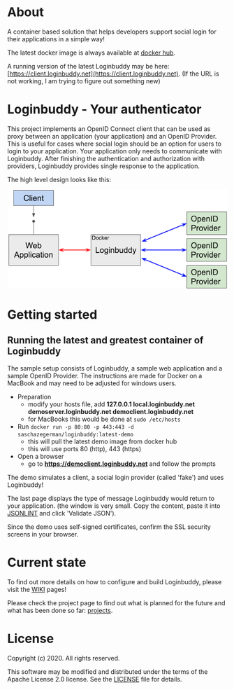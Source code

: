 # About

A container based solution that helps developers support social login for their applications in a simple way!

The latest docker image is always available at [docker hub](https://hub.docker.com/r/saschazegerman/loginbuddy/).

A running version of the latest Loginbuddy may be here: [https://client.loginbuddy.net](https://client.loginbuddy.net). (If the URL is not working, I am trying to figure out something new)

# Loginbuddy - Your authenticator

This project implements an OpenID Connect client that can be used as proxy between an application (your application) and 
an OpenID Provider. This is useful for cases where social login should be an option for users to login to your 
application. Your application only needs to communicate with Loginbuddy. After finishing the authentication and authorization 
with providers, Loginbuddy provides single response to the application.

The high level design looks like this:

![alt overview](doc/simple_overview_01.png)

# Getting started

## Running the latest and greatest container of Loginbuddy

The sample setup consists of Loginbuddy, a sample web application and a sample OpenID Provider. The instructions are 
made for Docker on a MacBook and may need to be adjusted for windows users.

- Preparation
  - modify your hosts file, add **127.0.0.1 local.loginbuddy.net demoserver.loginbuddy.net democlient.loginbuddy.net**
  - for MacBooks this would be done at ```sudo /etc/hosts```
- Run ```docker run -p 80:80 -p 443:443 -d saschazegerman/loginbuddy:latest-demo```
  - this will pull the latest demo image from docker hub
  - this will use ports 80 (http), 443 (https)
- Open a browser
  - go to **https://democlient.loginbuddy.net** and follow the prompts

The demo simulates a client, a social login provider (called 'fake') and uses Loginbuddy!

The last page displays the type of message Loginbuddy would return to your application. (the window is very small. Copy the content, paste it into [JSONLINT](https://jsonlint.com) and click 'Validate JSON').

Since the demo uses self-signed certificates, confirm the SSL security screens in your browser.

# Current state

To find out more details on how to configure and build Loginbuddy, please visit the [WIKI](https://github.com/SaschaZeGerman/loginbuddy/wiki) pages!

Please check the project page to find out what is planned for the future and what has been done so far: [projects](https://github.com/SaschaZeGerman/loginbuddy/projects).

# License

Copyright (c) 2020. All rights reserved.

This software may be modified and distributed under the terms of the Apache License 2.0 license. See the [LICENSE](/LICENSE) file for details.